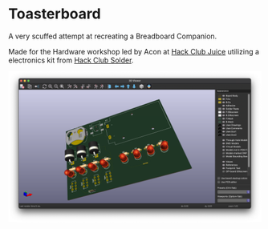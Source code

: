 # Toasterboard

A very scuffed attempt at recreating a Breadboard Companion.

Made for the Hardware workshop led by Acon at [Hack Club Juice](juice.hackclub.com) utilizing a electronics kit from [Hack Club Solder](solder.hackclub.com).

![](./assets/pcb-preview.v1.png)
